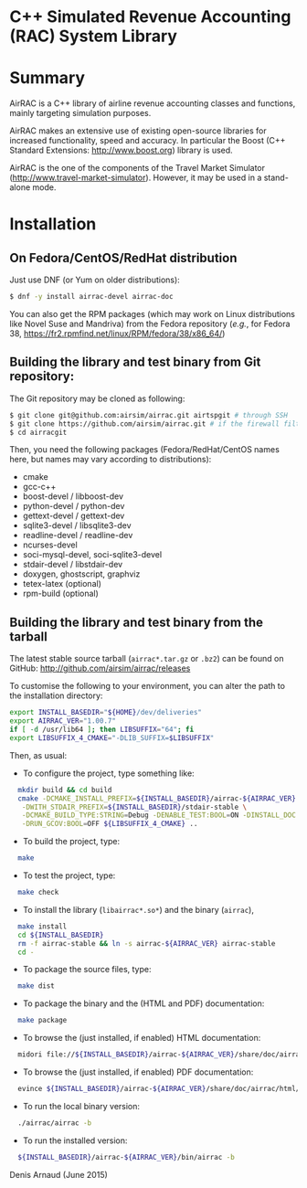 C++ Simulated Revenue Accounting (RAC) System Library
=====================================================

# Summary
AirRAC is a C++ library of airline revenue accounting classes and
functions, mainly targeting simulation purposes.

AirRAC makes an extensive use of existing open-source libraries for
increased functionality, speed and accuracy. In particular the
Boost (C++ Standard Extensions: http://www.boost.org) library is used.

AirRAC is the one of the components of the Travel Market Simulator
(http://www.travel-market-simulator). However, it may be used in a
stand-alone mode.

# Installation

## On Fedora/CentOS/RedHat distribution
Just use DNF (or Yum on older distributions):
```bash
$ dnf -y install airrac-devel airrac-doc
```

You can also get the RPM packages (which may work on Linux
distributions like Novel Suse and Mandriva) from the Fedora repository
(_e.g._, for Fedora 38, 
https://fr2.rpmfind.net/linux/RPM/fedora/38/x86_64/)


Building the library and test binary from Git repository:
----------------------------------------------------------------
The Git repository may be cloned as following:
```bash
$ git clone git@github.com:airsim/airrac.git airtspgit # through SSH
$ git clone https://github.com/airsim/airrac.git # if the firewall filters SSH
$ cd airracgit
```

Then, you need the following packages (Fedora/RedHat/CentOS names here, 
but names may vary according to distributions):
* cmake
* gcc-c++
* boost-devel / libboost-dev
* python-devel / python-dev
* gettext-devel / gettext-dev
* sqlite3-devel / libsqlite3-dev
* readline-devel / readline-dev
* ncurses-devel
* soci-mysql-devel, soci-sqlite3-devel
* stdair-devel / libstdair-dev
* doxygen, ghostscript, graphviz
* tetex-latex (optional)
* rpm-build (optional)


## Building the library and test binary from the tarball
The latest stable source tarball (`airrac*.tar.gz` or `.bz2`) can be
found on GitHub: http://github.com/airsim/airrac/releases

To customise the following to your environment, you can alter the path
to the installation directory:
```bash
export INSTALL_BASEDIR="${HOME}/dev/deliveries"
export AIRRAC_VER="1.00.7"
if [ -d /usr/lib64 ]; then LIBSUFFIX="64"; fi
export LIBSUFFIX_4_CMAKE="-DLIB_SUFFIX=$LIBSUFFIX"
```

Then, as usual:
* To configure the project, type something like:
```bash
  mkdir build && cd build
  cmake -DCMAKE_INSTALL_PREFIX=${INSTALL_BASEDIR}/airrac-${AIRRAC_VER} \
   -DWITH_STDAIR_PREFIX=${INSTALL_BASEDIR}/stdair-stable \
   -DCMAKE_BUILD_TYPE:STRING=Debug -DENABLE_TEST:BOOL=ON -DINSTALL_DOC:BOOL=ON \
   -DRUN_GCOV:BOOL=OFF ${LIBSUFFIX_4_CMAKE} ..
```
* To build the project, type:
```bash
  make
```
* To test the project, type:
```bash
  make check
```
* To install the library (`libairrac*.so*`) and the binary (`airrac`),
```bash
  make install
  cd ${INSTALL_BASEDIR}
  rm -f airrac-stable && ln -s airrac-${AIRRAC_VER} airrac-stable
  cd -
```
* To package the source files, type:
```bash
  make dist
```
* To package the binary and the (HTML and PDF) documentation:
```bash 
  make package
```
* To browse the (just installed, if enabled) HTML documentation:
```bash
  midori file://${INSTALL_BASEDIR}/airrac-${AIRRAC_VER}/share/doc/airrac/html/index.html
```
* To browse the (just installed, if enabled) PDF documentation:
```bash
  evince ${INSTALL_BASEDIR}/airrac-${AIRRAC_VER}/share/doc/airrac/html/refman.pdf
```
* To run the local binary version:
```bash
  ./airrac/airrac -b
```
* To run the installed version:
```bash
  ${INSTALL_BASEDIR}/airrac-${AIRRAC_VER}/bin/airrac -b
```

Denis Arnaud (June 2015)

